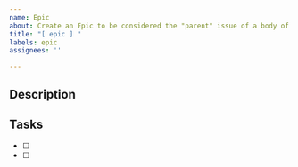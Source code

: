 ```yaml
---
name: Epic
about: Create an Epic to be considered the "parent" issue of a body of work.
title: "[ epic ] "
labels: epic
assignees: ''

---
```


## Description

## Tasks
<!-- Reference issues that are encompassed by this epic. -->

- [ ] 
- [ ]
